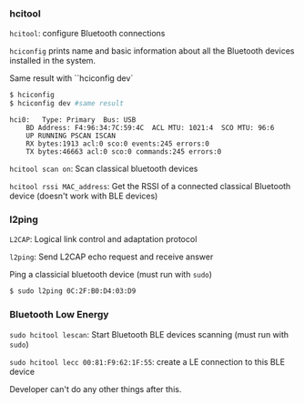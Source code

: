 ### hcitool

``hcitool``: configure Bluetooth connections

``hciconfig`` prints name and basic information about all the Bluetooth devices installed in the system.

Same result with ``hciconfig dev`

```bash
$ hciconfig
$ hciconfig dev #same result
```

```
hci0:	Type: Primary  Bus: USB
	BD Address: F4:96:34:7C:59:4C  ACL MTU: 1021:4  SCO MTU: 96:6
	UP RUNNING PSCAN ISCAN 
	RX bytes:1913 acl:0 sco:0 events:245 errors:0
	TX bytes:46663 acl:0 sco:0 commands:245 errors:0
```

``hcitool scan on``: Scan classical bluetooth devices

``hcitool rssi MAC_address``: Get the RSSI of a connected classical Bluetooth device (doesn't work with BLE devices)

### l2ping

``L2CAP``: Logical link control and adaptation protocol

``l2ping``: Send L2CAP echo request and receive answer 

Ping a classicial bluetooth device (must run with ``sudo``)

```bash
$ sudo l2ping 0C:2F:B0:D4:03:D9
```

### Bluetooth Low Energy

``sudo hcitool lescan``: Start Bluetooth BLE devices scanning (must run with ``sudo``)

``sudo hcitool lecc 00:81:F9:62:1F:55``: create a LE connection to this BLE device

Developer can't do any other things after this.